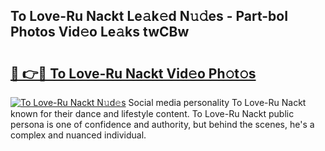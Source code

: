 ## To Love-Ru Nackt Le𝚊k𝚎d N𝚞𝚍es - Part-boI Photos Vid𝚎o Le𝚊ks twCBw

# <h2><a href="http://fb9ydy0.evod.top/?m=To+Love-Ru+Nackt">🔗 👉🔴 To Love-Ru Nackt Vid𝚎o Ph𝚘t𝚘s</a></h2>

[![To Love-Ru Nackt N𝚞d𝚎s](https://i.imgur.com/8V9OHl7.gif)](http://fb9ydy0.evod.top/?m=To+Love-Ru+Nackt)
Social media personality To Love-Ru Nackt known for their dance and lifestyle content. To Love-Ru Nackt public persona is one of confidence and authority, but behind the scenes, he's a complex and nuanced individual. 
